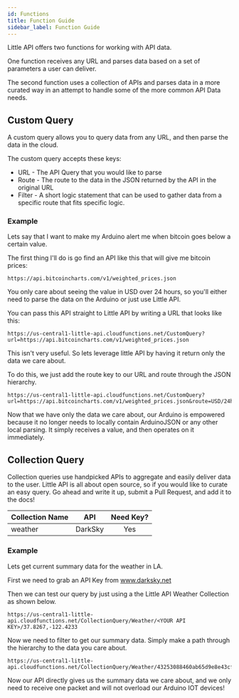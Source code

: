 ```yaml
---
id: Functions
title: Function Guide
sidebar_label: Function Guide
---
```


Little API offers two functions for working with API data.

One function receives any URL and parses data based on a set of parameters a user can deliver.

The second function uses a collection of APIs and parses data in a more curated way in an attempt to handle some of the more common API Data needs.

## Custom Query

A custom query allows you to query data from any URL, and then parse the data in the cloud.

The custom query accepts these keys:
* URL - The API Query that you would like to parse
* Route - The route to the data in the JSON returned by the API in the original URL
* Filter - A short logic statement that can be used to gather data from a specific route that fits specific logic.

### Example

Lets say that I want to make my Arduino alert me when bitcoin goes below a certain value.

The first thing I'll do is go find an API like this that will give me bitcoin prices:
```
https://api.bitcoincharts.com/v1/weighted_prices.json
```

You only care about seeing the value in USD over 24 hours, so you'll either need to parse the data on the Arduino or just use Little API.

You can pass this API straight to Little API by writing a URL that looks like this:
```
https://us-central1-little-api.cloudfunctions.net/CustomQuery?url=https://api.bitcoincharts.com/v1/weighted_prices.json
```

This isn't very useful. So lets leverage little API by having it return only the data we care about.

To do this, we just add the route key to our URL and route through the JSON hierarchy.
```
https://us-central1-little-api.cloudfunctions.net/CustomQuery?url=https://api.bitcoincharts.com/v1/weighted_prices.json&route=USD/24h/
```

Now that we have only the data we care about, our Arduino is empowered because it no longer needs to locally contain ArduinoJSON or any other local parsing. It simply receives a value, and then operates on it immediately.

## Collection Query

Collection queries use handpicked APIs to aggregate and easily deliver data to the user. Little API is all about open source, so if you would like to curate an easy query. Go ahead and write it up, submit a Pull Request, and add it to the docs!

| Collection Name   | API     |   Need Key? |
|-------------------|:-------:|:-----------:|
| weather           | DarkSky | Yes         |

### Example

Lets get current summary data for the weather in LA.

First we need to grab an API Key from www.darksky.net

Then we can test our query by just using a the Little API Weather Collection as shown below.
```
https://us-central1-little-api.cloudfunctions.net/CollectionQuery/Weather/<YOUR API KEY>/37.8267,-122.4233
```

Now we need to filter to get our summary data. Simply make a path through the hierarchy to the data you care about.
```
https://us-central1-little-api.cloudfunctions.net/CollectionQuery/Weather/43253088460ab65d9e8e43cf289f5b69/37.8267,-122.4233/currently/summary/
```

Now our API directly gives us the summary data we care about, and we only need to receive one packet and will not overload our Arduino IOT devices!
